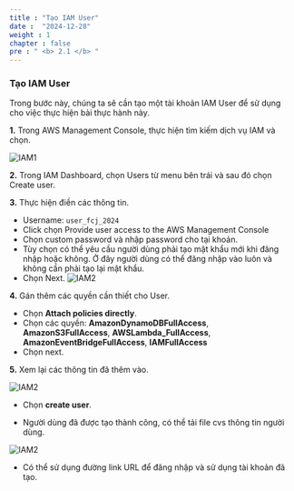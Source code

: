 ```yaml
---
title : "Tạo IAM User"
date :  "2024-12-28"
weight : 1 
chapter : false
pre : " <b> 2.1 </b> "
---
```


### Tạo IAM User

Trong bước này, chúng ta sẽ cần tạo một tài khoản IAM User để sử dụng cho việc thực hiện bài thực hành này.

**1.** Trong AWS Management Console, thực hiện tìm kiếm dịch vụ IAM và chọn.

![IAM1](https://vuthibichngoc.github.io/workshop_awsfcj_2024/images/2.prerequisite/2.1.1.png)

**2.** Trong IAM Dashboard, chọn Users từ menu bên trái và sau đó chọn Create user.


**3.** Thực hiện điền các thông tin.
 
 - Username: ``` user_fcj_2024 ```
 - Click chọn Provide user access to the AWS Management Console
 - Chọn custom password và nhập password cho tại khoản.
 - Tùy chọn có thể yêu cầu người dùng phải tạo mật khẩu mới khi đăng nhập hoặc không. Ở đây người dùng có thể đăng nhập vào luôn và không cần phải tạo lại mật khẩu.
 - Chọn Next.
![IAM2](https://vuthibichngoc.github.io/workshop_awsfcj_2024/images/2.prerequisite/2.1.2..png)

**4.** Gán thêm các quyền cần thiết cho User.

- Chọn **Attach policies directly**.
- Chọn các quyền: **AmazonDynamoDBFullAccess**, **AmazonS3FullAccess**, **AWSLambda_FullAccess**, **AmazonEventBridgeFullAccess**, **IAMFullAccess**
- Chọn next.

**5.** Xem lại các thông tin đã thêm vào.

![IAM2](https://vuthibichngoc.github.io/workshop_awsfcj_2024/images/2.prerequisite/2.1.3.png)

- Chọn **create user**.

- Người dùng đã được tạo thành công, có thể tải file cvs thông tin người dùng.

![IAM2](https://vuthibichngoc.github.io/workshop_awsfcj_2024/images/2.prerequisite/2.1.4.png)

- Có thể sử dụng đường link URL để đăng nhập và sử dụng tài khoản đã tạo.